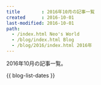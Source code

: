 ```yaml
---
title        : 2016年10月の記事一覧
created      : 2016-10-01
last-modified: 2016-10-01
path:
  - /index.html Neo's World
  - /blog/index.html Blog
  - /blog/2016/index.html 2016年
---
```


2016年10月の記事一覧。

{{ blog-list-dates }}
